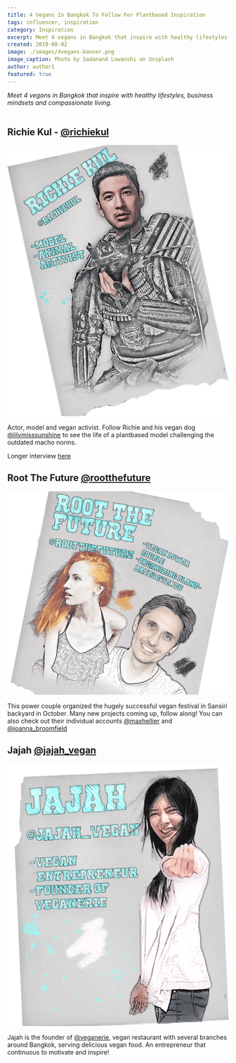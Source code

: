 ```yaml
---
title: 4 Vegans In Bangkok To Follow For Plantbased Inspiration
tags: influencer, inspiration
category: Inspiration
excerpt: Meet 4 vegans in Bangkok that inspire with healthy lifestyles, business mindsets and compassionate living.
created: 2019-08-02
image: ./images/4vegans-banner.png
image_caption: Photo by Sadanand Lowanshi on Unsplash
author: author1
featured: true
---
```


*Meet 4 vegans in Bangkok that inspire with healthy lifestyles, business mindsets and compassionate living.*
<br/><br/>

## Richie Kul - [@richiekul](https://www.instagram.com/richiekul/)

![Richie Kul](./images/richie-drawing.png)

Actor, model and vegan activist. Follow Richie and his vegan dog [@lilymisssunshine](https://www.instagram.com/lilymisssunshine/) to see the life of a plantbased model challenging the outdated macho norms.

Longer interview [here](/posts/smashing-vegan-myths-with-richie-kul/)

## Root The Future [@rootthefuture](https://www.instagram.com/rootthefuture/)

![Root The Future](./images/root-drawing.png)

This power couple organized the hugely successful vegan festival in Sansiri backyard in October. Many new projects coming up, follow along! You can also check out their individual accounts [@maxhellier](https://www.instagram.com/maxhellier/) and [@joanna_broomfield](https://www.instagram.com/joanna_broomfield/)

## Jajah [@jajah_vegan](https://www.instagram.com/jajah_vegan/)

![Jajah](./images/jajah-drawing.png)

Jajah is the founder of [@veganerie](https://www.instagram.com/veganerie/), vegan restaurant with several branches around Bangkok, serving delicious vegan food. An entrepreneur that continuous to motivate and inspire!